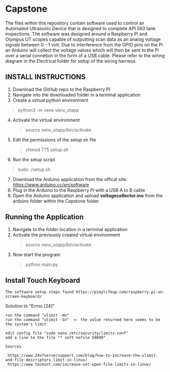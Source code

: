 # Capstone
The files within this repository contain software used to control an Automated Ultrasonic Device that is designed to complete API 563 tank inspections. The software was designed around a Raspberry Pi and Olympus UT scopes capable of outputting scan data as an analog voltage signals between 0 - 1 volt. Due to interference from the GPIO pins on the Pi an Arduino will collect the voltage values which will then be sent to the Pi over a serial connetion in the form of a USB cable. Please refer to the wiring diagram in the Electrical folder for setup of the wiring harness.


  
INSTALL INSTRUCTIONS
----------------   
  
1. Download the GitHub repo to the Raspberry PI
2. Navigate into the downloaded folder in a terminal application
3. Create a virtual python environment 
  >  python3 -m venv venv_utapp
4. Activate the virtual environment
   > source venv_utapp/bin/activate
5. Edit the permissions of the setup.sh file 
   > chmod 775 setup.sh
6. Run the setup script 
  >  sudo ./setup.sh
7. Download the Arduino application from the offical site: https://www.arduino.cc/en/software
8. Plug in the Arduino to the Raspberry Pi with a USB A to B cable
9. Open the Arduino application and upload **voltagecollector.ino** from the arduino folder within the Capstone folder


Running the Application
--------------

1. Navigate to the folder location in a terminal application
2. Activate the previously created virtual environment
   > source venv_utapp/bin/activate
3. Now start the program
    >python main.py



Install Touch Keyboard
--------
   
    The software setup steps found https://pimylifeup.com/raspberry-pi-on-screen-keyboard/

Solution to "Errno [24]"

    run the command "ulimit -Hn"
    run the command "ulimit -Sn"  <- the value returned here seems to be the system's limit 
  
    edit config file "sudo nano /etc/security/limits.conf"
    add a line to the file "* soft nofile 50000"
  
    Sources
  
     https://www.24x7serversupport.com/blog/how-to-increase-the-ulimit-and-file-descriptors-limit-in-linux/
     https://www.tecmint.com/increase-set-open-file-limits-in-linux/
